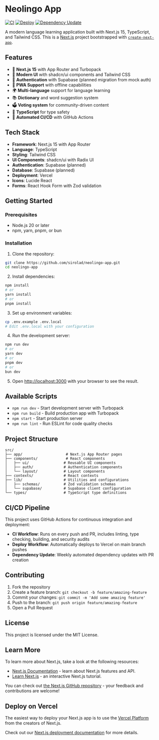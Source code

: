 # Neolingo App

[![CI](https://github.com/sirolad/neolingo-app/actions/workflows/ci.yml/badge.svg)](https://github.com/sirolad/neolingo-app/actions/workflows/ci.yml)
[![Deploy](https://github.com/sirolad/neolingo-app/actions/workflows/deploy.yml/badge.svg)](https://github.com/sirolad/neolingo-app/actions/workflows/deploy.yml)
[![Dependency Update](https://github.com/sirolad/neolingo-app/actions/workflows/dependency-update.yml/badge.svg)](https://github.com/sirolad/neolingo-app/actions/workflows/dependency-update.yml)

A modern language learning application built with Next.js 15, TypeScript, and Tailwind CSS. This is a [Next.js](https://nextjs.org) project bootstrapped with [`create-next-app`](https://nextjs.org/docs/app/api-reference/cli/create-next-app).

## Features

- 🚀 **Next.js 15** with App Router and Turbopack
- 🎨 **Modern UI** with shadcn/ui components and Tailwind CSS
- 🔐 **Authentication** with Supabase (planned migration from mock auth)
- 📱 **PWA Support** with offline capabilities
- 🌍 **Multi-language** support for language learning
- 📚 **Dictionary** and word suggestion system
- 🗳️ **Voting system** for community-driven content
- 🎯 **TypeScript** for type safety
- 🧪 **Automated CI/CD** with GitHub Actions

## Tech Stack

- **Framework**: Next.js 15 with App Router
- **Language**: TypeScript
- **Styling**: Tailwind CSS
- **UI Components**: shadcn/ui with Radix UI
- **Authentication**: Supabase (planned)
- **Database**: Supabase (planned)
- **Deployment**: Vercel
- **Icons**: Lucide React
- **Forms**: React Hook Form with Zod validation

## Getting Started

### Prerequisites

- Node.js 20 or later
- npm, yarn, pnpm, or bun

### Installation

1. Clone the repository:
```bash
git clone https://github.com/sirolad/neolingo-app.git
cd neolingo-app
```

2. Install dependencies:
```bash
npm install
# or
yarn install
# or
pnpm install
```

3. Set up environment variables:
```bash
cp .env.example .env.local
# Edit .env.local with your configuration
```

4. Run the development server:
```bash
npm run dev
# or
yarn dev
# or
pnpm dev
# or
bun dev
```

5. Open [http://localhost:3000](http://localhost:3000) with your browser to see the result.

## Available Scripts

- `npm run dev` - Start development server with Turbopack
- `npm run build` - Build production app with Turbopack
- `npm start` - Start production server
- `npm run lint` - Run ESLint for code quality checks

## Project Structure

```
src/
├── app/                    # Next.js App Router pages
├── components/             # React components
│   ├── ui/                # Reusable UI components
│   ├── auth/              # Authentication components
│   └── layout/            # Layout components
├── contexts/              # React contexts
├── lib/                   # Utilities and configurations
│   ├── schemas/           # Zod validation schemas
│   └── supabase/          # Supabase client configuration
└── types/                 # TypeScript type definitions
```

## CI/CD Pipeline

This project uses GitHub Actions for continuous integration and deployment:

- **CI Workflow**: Runs on every push and PR, includes linting, type checking, building, and security audits
- **Deploy Workflow**: Automatically deploys to Vercel on main branch pushes
- **Dependency Update**: Weekly automated dependency updates with PR creation

## Contributing

1. Fork the repository
2. Create a feature branch: `git checkout -b feature/amazing-feature`
3. Commit your changes: `git commit -m 'Add some amazing feature'`
4. Push to the branch: `git push origin feature/amazing-feature`
5. Open a Pull Request

## License

This project is licensed under the MIT License.

## Learn More

To learn more about Next.js, take a look at the following resources:

- [Next.js Documentation](https://nextjs.org/docs) - learn about Next.js features and API.
- [Learn Next.js](https://nextjs.org/learn) - an interactive Next.js tutorial.

You can check out [the Next.js GitHub repository](https://github.com/vercel/next.js) - your feedback and contributions are welcome!

## Deploy on Vercel

The easiest way to deploy your Next.js app is to use the [Vercel Platform](https://vercel.com/new?utm_medium=default-template&filter=next.js&utm_source=create-next-app&utm_campaign=create-next-app-readme) from the creators of Next.js.

Check out our [Next.js deployment documentation](https://nextjs.org/docs/app/building-your-application/deploying) for more details.
